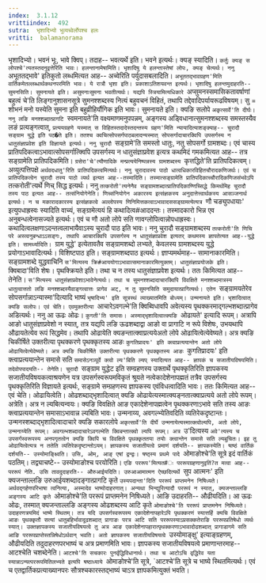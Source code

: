 ```yaml
---
index:  3.1.12
vrittiindex:  492
sutra:  भृशादिभ्यो भुव्यच्वेर्लोपश्च हलः
vritti:  balamanorama 
---
```


भृशादिभ्यो। भवनं भूः, भावे क्विप्। तदाह-- भवत्यर्थे इति। भवने इत्यर्थः। क्यङ् स्यादिति। `कर्तुः क्यङ् स लोपश्चे'त्यतस्तदनुवृत्तेरिति भावः। हलन्तानामेषामिति। भृशादिषु ये हलन्तास्तेषां लोपः, क्यङ् चेत्यर्थः। ननु `अभूततद्भावे' इतिकुतो लब्धमित्यत आह-- अच्वेरिति पर्युदासबलादिति। `अभूततद्भावग्रहण'मिति वार्तिकमेतल्लब्धार्थकथनपरमिति भावः। ये रात्रौ भृशा इति। प्रकाशाऽतिशयवन्त इत्यर्थः। भृशादिषु हलन्तमुदाहरति-- सुमनसिति। सुमनायते इति। असुमनाःसुमना भवतीत्यर्थः। यद्यपि स्त्रियामित्यधिकारे `अप्सुमनस्समासिकतावर्षाणां बहुत्वं चे'ति लिङ्गानुशासनसूत्रे सुमनश्शब्दस्य नित्यं बहुवचनं विहितं, तथापि तद्देवादिपर्यायरूढविषयम्। सु = शोभनं मनो यस्येति सुमना इति बहुव्रीहिर्यौगिक इति भावः। सुमनायते इति। क्यङि सलोपे `अकृत्सार्वे'ति दीर्घः। ननु लङि मनश्शब्दात्प्रागटि `स्वमनायते'ति वक्ष्यमाणमनुपपन्नम्, अङ्गस्य अड्विधानात्सुमनश्शब्दस्य समस्तस्यैव लङं प्रत्यङ्गत्वात्, `प्रत्ययग्रहणे यस्मात् स विहितस्तदादेस्तदन्तस्य ग्रहण'मिति न्यायादित्याशङ्क्याह-- चुरादौ सङ्ग्राम युद्धे इति पठ�ते इति। ततश्च क्वचित्सोपसर्गपाठबलादन्यस्मात् सोपसर्गादाचारक्विपि उपसर्गस्य न धातुसंज्ञाप्रवेश इति विज्ञायते इत्यर्थः। ननु चुरादौ `सङ्ग्रामे'ति समस्तो धातुः, नतु सोपसर्गो ग्रामशब्दः। एवं चास्य प्रातिपदिकत्वाऽभावात्सोपसर्गात्क्विपि उपसर्गस्य न धातुसंज्ञाप्रवेश इत्यत्र कथमिदं गमकमित्यत आह-- तत्र सङ्ग्रामेति प्रातिपदिकमिति। `ग्रसेरा'चे'त्यौणादिके मन्प्रत्ययेनिष्पन्नस्य ग्रामशब्दस्य `कृत्तद्धिते'ति प्रातिपदिकत्वम्। अव्युत्पत्तिपक्षे `अर्थवदधातु'रिति प्रातिपदिकत्वमित्यर्थः। ननु चुरादावस्य पाठो धात्वधिकारविहितचौरादकणिजर्थः। एवं च प्रातिपदिकत्वेन चुरादौ तस्य पाठो व्यर्थ इत्यत आह--तस्मादिति। तस्मात्सङ्ग्रामेति प्रातिपदिकाच्चौरादिकणिजसंभवेऽपि `तत्करोती'त्यर्थे णिच् सिद्ध इत्यर्थः। ननु `तत्करोती'त्यनेनैव सङ्ग्रामशब्दात्प्रातिपदिकाण्णिच्सिद्धे किमर्थमिह चुरादौ तस्य पाठ इत्यत आह-- तत्संनियोगेनेति। णिच्संनियोगेन अकारस्य इत्संज्ञकस्य अनुदात्तेत्त्वार्थकस्य आसञ्जनार्थ इत्यर्थः। न च मकारादकारस्य इत्संज्ञकत्वे अल्लोपस्य णिनिमित्तकत्वाऽभावादससङ्ग्रामत्येत्यत्र `णौ चङ्युपधायाः' इत्युपधाह्रस्वः स्यादिति वाच्यं, सङ्ग्रामेत्ययं हि कथादित्व#आददन्तः। तस्मादकारो भिन्न एव अनुबन्धत्वेनासज्यते इत्यर्थः। एवं च णौ अतो लोपे सति णावग्लोपित्वान्नोपधाह्रस्वः। कथादित्वलक्षणाऽदन्तत्वलाभायैवाऽस्य चुरादौ पाठ इति भावः। ननु चुरादौ सङ्ग्रामशब्दस्य `तत्करोती'ति णिचि परे अस्त्वनुबन्धाऽऽसङ्गः, तथापि आचारक्विपि उपसर्गस्य न धातुसंज्ञाप्रवेश इत्यतर् कथमस्य ज्ञापतेत्यत आह--युद्धे इति। सामर्थ्यादिति। `ग्राम युद्धे' इत्येतावतैव सङ्ग्रामशब्दो लभ्यते, केवलस्य ग्रामशब्दस्य युद्धे प्रयोगाऽभावादित्यर्थः। विशिष्टपाठ इति। सङ्ग्रामशब्दपाठ इत्यर्थः। ज्ञाप्यमर्थमाह-- सामानाकारमिति। सङ्ग्रामशब्दे युद्धवाचिनि `स'मित्यस्य क्रि#आययोगाऽभावात्समानाकारमित्युक्तम्। धातुसंज्ञाप्रयोजके इति। `क्विबादा'विति शेषः। पृथक्क्रियते इति। तथा च न तस्य धातुसंज्ञाप्रवेश इत्यर्थः। ततः किमित्यत आह-- तेनेति। `स'मित्यस्य धातुसंज्ञाप्रवेशाऽभावेनेत्यर्थः। तथा च सुमनश्शब्दादाचारक्विपि विवक्षिते मनश्शब्दमात्रस्य धातुत्वात्ततो लङि मनश्शब्दस्यैवाङ्गत्वात्तः प्रागेव अट्, न तु सुमनसिति समुदायात्प्रागित्यर्थः। एतेन `सङ्ग्रामयतेरेव सोपसर्गान्नाऽन्यास्मा'दित्यादि भाष्यं `भृषादिभ्य' इति सूत्रस्थं व्याख्यातमिति बोध्यम्। उन्मनायते इति। भृशादित्वात् क्यङि सलोपः। एवं चेति। एवमुक्तरीत्या `आचारेऽवगल्भे'ति क्विब्विधावपि अवेत्यस्य पृथक्करमाद्गल्भशब्दात्प्रागेव अडित्यर्थः। ननु आ ऊढः ओढः। `कुगती'ति समासः। अस्माद्भृशादित्वात्क्यङि `ओढायते' इत्यादि रूपम्। अत्रापि आङो धातुसंज्ञाप्रवेशो न स्यात्, तत्र यद्यपि लङि ऊढशब्दाद्वा आङो वा प्रागाटि न रूपे विशेषः, उभयथापि औढायतेत्येव रूपं सिद्धमेव। तथापि ओढायेति क्यङन्तात्क्वाप्रत्ययेअतो लोपे ओढायित्वेत्येवेष्यते। अत्र क्यङि चिकीर्षिते उक्तरीत्या पृथक्करणे पृथक्कृतस्य आङः `कुगतिप्रादयः' इति क्त्वाप्रत्ययान्तेन अतो लोपे ओढायित्वेत्येवेष्यते। अत्र क्यङि चिकीर्षिते उक्तरीत्या पृथक्करणे पृथक्कृतस्य आङः `कुगतिप्रादयः' इति क्त्वाप्रत्ययान्तेन समासे सति `समासेऽनञ्पूर्वे क्त्वो ल्य'बिति ल्यप् स्यादित्यत आह-- ज्ञापकं च सजातीयविषयमिति। तदेवोपपादयति-- तेनेति। चुरादौ `सङ्ग्राम युद्धेट इति सम्ग्रहणस्य उक्तार्थे पृथक्कृतिरिति ज्ञापकस्य सजातीयविषयकत्वाश्रयणेन यत्र उपसर्गस्वरूपमविकृतं श्रूयते नत्वेकादेशेनापह्मतं तत्रैव उपसर्गस्य पृथक्कृतिरिति विज्ञायते इत्यर्थः, सङ्ग्रामे सम्ग्रहणस्य ज्ञापकस्य एवंविधत्वादिति भावः। ततः किमित्यत आह-- एवं चेति। ओढायित्वेति। ओढशब्दाद्भृशादित्वात् क्यङि ओढायेत्यस्मात्क्यङ्नतात्क्वाप्रत्यये अतो लोपे रूपम्। अत्रेति। अत्र न ल्यबित्यन्वयः। क्यङि विवक्षिते आङ एकादेशेनापह्मत्वेन पृथक्करणाऽभावे सति तस्य आङः क्त्वाप्रत्ययान्तेन समासाऽभावान्न ल्यबिति भावः। उन्मनाय्य, अवगल्भ्येतिवदिति व्यतिरेकदृष्टान्तः। उन्मनस्शब्दाद्भृशादित्वादाचारे क्यङि सकारलोपे `अकृत्सार्वे'ति दीर्घे उन्मनायेत्यस्मात्क्त्वोल्यपि, अतो लोपे, उन्मनाय्येति रूपम्। अवगल्भशब्दादाचारेऽवगल्भेति क्विबन्तात्क्वो ल्यपि रूपम्। अत्र `उ'दित्यस्य `अवे'त्यस्य च उपसर्गस्वरूपस्य अनपगृतत्वेन क्यङि क्विपि च विवक्षिते पृथक्कृततया तयोः क्त्वान्तेन समासे सति ल्यबुचितः। इह तु ओढायित्वेत्यत्र न ततेति व्यतिरेकदृष्टान्तोऽयम्। ज्ञापकस्य सजातीयत्वे प्रमाणं दर्शयति-- ज्ञापकस्येति। षाष्ठं वार्तिकं दर्शयति-- उस्योमाङ्क्ष्विति। उसि, ओम्, आङ् एषां द्वन्द्वः। षष्ठ्स्य प्रथमे पादे `ओमाङोश्चे'ति सूत्रे इदं वार्तिकं पठतिम्। तद्व्याचष्टे-- उस्योमाङोश्च परयोरिति। `एङि पररूप'मित्यत#ः पररूपग्रहणानुवृतिं?त मत्वा आह-- पररूपं नेति. उसि तावदुदाहरति-- औरुआईयदिति। उरुआआमात्मन ऐच्छदित्यर्थे `सुप आत्मनः' इति क्यजन्ताल्लङि उरुआईयशब्दादङ्गात्प्रागटि कृते `उस्यपदान्ता'दिति पररूपं प्राप्तमनेन निषिध्यते। अर्थवद्गर्हणपरिभाषा त्वनित्या, अस्मादेव भाष्योदाहरणात्। अन्यथा भिन्द्युरित्यादौ पररूपं न स्यात्, क्यजन्ताल्लङि अङ्गस्य आटि कृते `ओमाङोश्चे'ति पररूपं प्राप्तमनेन निषिध्यते। आङि उदाहरति-- औढीयदिति। आ ऊढः ओढः, तस्मात् क्यजन्ताल्लङि अङ्गस्य ओढशब्दस्य आटि कृते `ओमाङोश्चे'ति पररूपं प्राप्तमनेन निषिध्यते। उदाहरणत्रयमिदं भाष्ये स्थितम्। तत्र यदि उपसर्गस्वरूपस्य एकादेशेनापहारेऽपि पृथक्करणं स्यात्तर्हि क्यचि विवक्षिते आङः पृथक्कृतौ सत्यां धातुबहिर्भावादूढशब्दात् प्रागाङः परत्र आटि सति पररूपस्याऽप्रसक्कतेराङि पररूपप्रतिषेधो व्यर्थः स्यात्। उक्तज्ञापकस्य सजातीयविषयत्वे तु अत्र आङ एकादेशेनापहारात्पृथक्करणाऽभावादोढशब्दात् प्रागाडागमे सति आङि पररूपप्राप्तेस्तन्निषेधोऽर्थवान् भवति। अतो ज्ञापकस्य सजातीयविषयत्वे `उस्योमाङ्क्षु' इत्याङ्ग्रहणम्, औढीयदिति तदुदाहरणपरभाष्यं च अत्र प्रमाणमिति भावः। ज्ञापकस्य सजातीयविषयत्वे प्रमाणान्तरमाह-- आटश्चेति चशब्देनेति। `आटश्चे'ति सचकारः पुनर्वृद्धिविधानार्थः। तथा च आटोऽचि वृद्धिरेव यता स्यान्नाऽन्यत्पररूपमितिलभ्यते इत्यपि षष्ठाध्याये `ओमाङोश्चे'ति सूत्रे, `आटश्चे'ति सूत्रे च भाष्ये स्थितमित्यर्थः। एवं च एतद्वार्तिकप्रत्याख्यानपरः सौत्रश्चकारस्तद्भाष्यं चाऽत्र ज्ञापकमित्युक्तं भवति।


